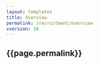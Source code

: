 ```yaml
---
layout: templates
title: Overview
permalink: /recruitment/overview
vversion: 10
---
```



## {{page.permalink}} 